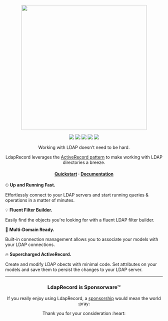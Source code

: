 <!-- readme.md -->

<p align="center">
    <img src="https://ldaprecord.com/assets/img/logo.png" width="400">
</p>

<p align="center">
    <a href="https://travis-ci.com/DirectoryTree/LdapRecord"><img src="https://img.shields.io/travis/DirectoryTree/LdapRecord.svg?style=flat-square"/></a>
    <a href="https://scrutinizer-ci.com/g/DirectoryTree/LdapRecord/?branch=master"><img src="https://img.shields.io/scrutinizer/g/DirectoryTree/LdapRecord/master.svg?style=flat-square"/></a>
    <a href="https://packagist.org/packages/DirectoryTree/LdapRecord"><img src="https://img.shields.io/packagist/dt/DirectoryTree/LdapRecord.svg?style=flat-square"/></a>
    <a href="https://packagist.org/packages/DirectoryTree/LdapRecord"><img src="https://img.shields.io/packagist/v/DirectoryTree/LdapRecord.svg?style=flat-square"/></a>
    <a href="https://packagist.org/packages/DirectoryTree/LdapRecord"><img src="https://img.shields.io/github/license/DirectoryTree/LdapRecord.svg?style=flat-square"/></a>
</p>

<p align="center">
    Working with LDAP doesn't need to be hard.
</p>

<p align="center">
    LdapRecord leverages the <a href="https://en.wikipedia.org/wiki/Active_record_pattern">ActiveRecord pattern</a>
    to make working with LDAP directories a breeze.
</p>

<h4 align="center">
    <a href="https://ldaprecord.com/docs/quickstart/">Quickstart</a>
    <span> · </span>
    <a href="https://ldaprecord.com/docs/">Documentation</a>
</h4>

⏲ **Up and Running Fast.**

Effortlessly connect to your LDAP servers and start running queries & operations in a matter of minutes.

💡 **Fluent Filter Builder.**

Easily find the objects you're looking for with a fluent LDAP filter builder.

💼 **Multi-Domain Ready.**

Built-in connection management allows you to associate your models with your LDAP connections.

🔥 **Supercharged ActiveRecord.**

Create and modify LDAP obects with minimal code. Set attributes on your models and save them to persist the changes to your LDAP server.

---

<h3 align="center">LdapRecord is Sponsorware™</h3>

<p align="center">If you really enjoy using LdapRecord, a <a href="https://github.com/sponsors/stevebauman">sponsorship</a> would mean the world :pray:</p>

<p align="center">Thank you for your consideration :heart:</p>
